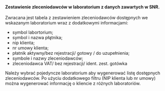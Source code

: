 #### Zestawienie zleceniodawców w laboratorium z danych zawartych w SNR.

Zwracana jest tabela z zestawieniem zleceniodawców dostępnych we wskazanym laboratorium wraz z dodatkowymi
informacjami:

* symbol labortorium;
* symbol i nazwa płątnika;
* nip klienta;
* nr umowy klienta;
* płatnik aktywny/bez rejestracji/ gotowy / do uzupełnienia;
* symbole i nazwy zleceniodawców;
* zleceniodawca VAT/ bez rejestracji/ ident. zest. gotówka


Należy wybrać pojedyncze laboratorium aby wygenerować listę dostępnych zleceniodawców. Po użyciu dodatkowego filtru (NIP
klienta lub nr umowy) można wygenerować informację o kliencie z różnych laboratoriów.
